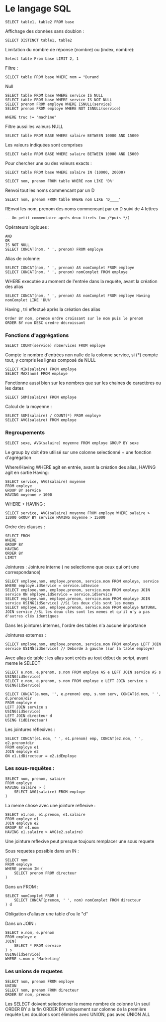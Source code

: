 # Le langage SQL

    SELECT table1, table2 FROM base


Affichage des données sans doublon :

    SELECT DISTINCT table1, table2
    

Limitation du nombre de réponse (nombre) ou (index, nombre):

    Select table From base LIMIT 2, 1
    
Filtre :

    SELECT table FROM base WHERE nom = "Durand
    
Null

    SELECT table FROM base WHERE service IS NULL
    SELECT table FROM base WHERE service IS NOT NULL
    SELECT prenom FROM employe WHERE ISNULL(service)
    SELECT prenom FROM employe WHERE NOT ISNULL(service)
    
    WHERE truc != "machine"
Filtre aussi les valeurs NULL

    SELECT table FROM BASE WHERE salaire BETWEEN 10000 AND 15000
Les valeurs indiquées sont comprises

    SELECT table FROM BASE WHERE salaire BETWEEN 10000 AND 15000
    
Pour chercher une ou des valeurs exacts :

    SELECT table FROM base WHERE salaire IN (10000, 20000)
    
    SELECT nom, prenom FROM table WHERE nom LIKE 'D%'
Renvoi tout les noms commencant par un D

    SELECT nom, prenom FROM table WHERE nom LIKE 'D____'
REnvoi les nom, prenom des noms commencant par un D suivi de 4 lettres

    -- Un petit commentaire après deux tirets (ou /*puis */)
    
Opérateurs logiques :

    AND
    OR
    IS NOT NULL
    SELECT CONCAT(nom, ' ', prenom) FROM employe

Alias de colonne:

    SELECT CONCAT(nom, ' ', prenom) AS nomComplet FROM employe
    SELECT CONCAT(nom, ' ', prenom) nomComplet FROM employe

WHERE executée au moment de l'entrée dans la requéte, avant la création des alias

    SELECT CONCAT(nom, ' ', prenom) AS nomComplet FROM employe Having nomComplet LIKE 'DU%'
    
Having , tri effectué après la création des alias

    Order BY nom, prenom ordre croissant sur le nom puis le prenom
    ORDER BY nom DESC oredre décroissant

### Fonctions d'aggrégations

    SELECT COUNT(service) nbServices FROM employe
Compte le nombre d'entrées non nulle de la colonne service, si (*) compte tout, y compris les lignes composé de NULL 

    SELECT MIN(salaire) FROM employe
    SELECT MAX(nom) FROM employe
Fonctionne aussi bien sur les nombres que sur les chaines de caractères ou les dates

    SELECT SUM(salaire) FROM employe

Calcul de la moyenne :

    SELECT SUM(salaire) / COUNT(*) FROM employe
    SELECT AVG(salaire) FROM employe
    
### Regroupements

    SELECT sexe, AVG(salaire) moyenne FROM employe GROUP BY sexe
Le group by doit étre utilisé sur une colonne selectionné + une fonction d'agrégation

Where/Having
WHERE agit en entrée, avant la création des alias, HAVING agit en sortie
Having:

    SELECT service, AVG(salaire) moyenne
    FROM employe
    GROUP BY service
    HAVING moyenne > 1000

WHERE + HAVING :

    SELECT service, AVG(salaire) moyenne FROM employe WHERE salaire > 12000 GROUP BY service HAVING moyenne > 15000

Ordre des clauses :

    SELECT FROM
    WHERE
    GROUP BY
    HAVING
    ORDER BY
    LIMIT

Jointures :
Jointure interne ( ne selectionne que ceux qui ont une correspondance)

    SELECT employe.nom, employe.prenom, service.nom FROM employe, service WHERE employe.idService = service.idSevice
    SELECT employe.nom, employe.prenom, service.nom FROM employe JOIN service ON employe.idService = service.idService
    SELECT employe.nom, employe.prenom, service.nom FROM employe JOIN service USING(idService) //Si les deux clés sont les memes
    SELECT employe.nom, employe.prenom, service.nom FROM employe NATURAL JOIN service //Si les deux clés sont les memes et qu'il n'y a pas d'autres clés identiques
Dans les jointures internes, l'ordre des tables n'a aucune importance
    
Jointures externes :

    SELECT employe.nom, employe.prenom, service.nom FROM employe LEFT JOIN service USING(idService) // Déborde à gauche (sur la table employe)

Avec alias de table : les alias sont créés au tout début du script, avant meme le SELECT

    SELECT e.nom, e.prenom, s.nom FROM employe AS e LEFT JOIN service AS s USING(idService)
    SELECT e.nom, e.prenom, s.nom FROM employe e LEFT JOIN service s USING(idService)
    
    SELECT CONCAT(e.nom, '', e.prenom) emp, s.nom serv, CONCAT(d.nom, ' ', d.prenom)dir
    FROM employe e
    LEFT JOIN service s
    USING(idService)
    LEFT JOIN directeur d
    USING (idDirecteur)

Les jointures réflexives :

    SELECT CONCAT(e1.nom, ' ', e1.prenom) emp, CONCAT(e2.nom, ' ', e2.prenom)dir
    FROM employe e1
    JOIN employe e2
    ON e1.idDirecteur = e2.idEmploye
    
### Les sous-requêtes :

    SELECT nom, prenom, salaire
    FROM employe
    HAVING salaire > (
        SELECT AVG(salaire) FROM employe        
    )
La meme chose avec une jointure reflexive :

    SELECT e1.nom, e1.prenom, e1.salaire
    FROM employe e1
    JOIN employe e2
    GROUP BY e1.nom
    HAVING e1.salaire > AVG(e2.salaire)
    
Une jointure reflexive peut presque toujours remplacer une sous requete

Sous requetes possible dans un IN :

    SELECT nom
    FROM employe
    WHERE prenom IN (
        SELECT prenom FROM directeur
    )
Dans un FROM :

    SELECT nomComplet FROM (
        SELECT CONCAT(prenom, ' ', nom) nomComplet FROM directeur
    ) d
Obligation d'aliaser une table d'ou le "d"

Dans un JOIN :

    SELECT e.nom, e.prenom
    FROM employe e
    JOIN(
        SELECT * FROM service
    ) s
    USING(idService)
    WHERE s.nom = 'Marketing'
    
### Les unions de requetes
    
    SELECT nom, prenom FROM employe
    UNION
    SELECT nom, prenom FROM directeur
    ORDER BY nom, prenom
    
Les SELECT doivent selectionner le meme nombre de colonne
Un seul ORDER BY à la fin
ORDER BY uniquement sur colonne de la première requète
Les doublons sont éliminés avec UNION, pas avec UNION ALL


